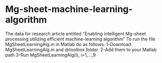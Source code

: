 # Mg-sheet-machine-learning-algorithm
The data for research article entitled "Enabling intelligent Mg-sheet processing utilizing efficient machine-learning algorithm"
To run the file MgSheetLearningAlg.m in Matlab do as follows:
1-Download MgSheetLearningAlg.m and drtoolbox folder.
2-Add them to your Matlab path
3-Run MgSheetLearningAlg(i), i=1,...,9
